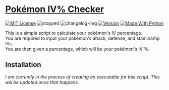 # [Pokémon IV% Checker]
[![MIT License][license-img]][license] ![stopped] ![changelog-img] [![Version][version-img]][changelog] [![Made With Python][python-img]][python]

This is a simple script to calculate your pokémon's IV percentage.\
You are required to input your pokémon's attack, defense, and stamina/hp IVs.\
You are then given a percentage, which will be your pokémon's IV %.

## Installation
*I am currently in the process of creating an executable for this script. This will be updated once that happens.*


[Pokémon IV% Checker]: https://github.com/KaizNG/Pokemon-IV-Percentage

[license-img]: https://img.shields.io/github/license/KaizNG/Pokemon-IV-Percentage
[license]: https://github.com/KaizNG/Pokemon-IV-Percentage/blob/main/LICENSE

[stopped]: https://img.shields.io/badge/status-Not%20Updating-red.svg
[hiatus]: https://img.shields.io/badge/status-Hiatus-orange.svg
[updating]: https://img.shields.io/badge/status-Updating-009b31.svg
[version-img]: https://badge.fury.io/gh/KaizNG%2FFoodFinder.svg

[version-img]: https://badge.fury.io/gh/KaizNG%2FFoodFinder.svg

[changelog-img]: https://img.shields.io/badge/changelog-545454.svg
[changelog]: ./CHANGELOG.md

[python-img]:https://img.shields.io/badge/made%20with-Python-1f425f.svg
[python]:https://www.python.org/
